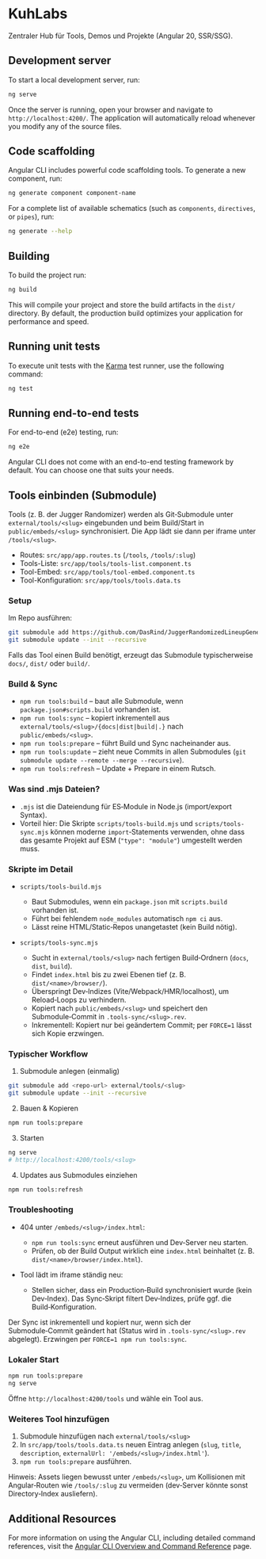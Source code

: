 # KuhLabs

Zentraler Hub für Tools, Demos und Projekte (Angular 20, SSR/SSG).

## Development server

To start a local development server, run:

```bash
ng serve
```

Once the server is running, open your browser and navigate to `http://localhost:4200/`. The application will automatically reload whenever you modify any of the source files.

## Code scaffolding

Angular CLI includes powerful code scaffolding tools. To generate a new component, run:

```bash
ng generate component component-name
```

For a complete list of available schematics (such as `components`, `directives`, or `pipes`), run:

```bash
ng generate --help
```

## Building

To build the project run:

```bash
ng build
```

This will compile your project and store the build artifacts in the `dist/` directory. By default, the production build optimizes your application for performance and speed.

## Running unit tests

To execute unit tests with the [Karma](https://karma-runner.github.io) test runner, use the following command:

```bash
ng test
```

## Running end-to-end tests

For end-to-end (e2e) testing, run:

```bash
ng e2e
```

Angular CLI does not come with an end-to-end testing framework by default. You can choose one that suits your needs.

## Tools einbinden (Submodule)

Tools (z. B. der Jugger Randomizer) werden als Git‑Submodule unter `external/tools/<slug>` eingebunden und beim Build/Start in `public/embeds/<slug>` synchronisiert. Die App lädt sie dann per iframe unter `/tools/<slug>`.

- Routes: `src/app/app.routes.ts` (`/tools`, `/tools/:slug`)
- Tools-Liste: `src/app/tools/tools-list.component.ts`
- Tool-Embed: `src/app/tools/tool-embed.component.ts`
- Tool-Konfiguration: `src/app/tools/tools.data.ts`

### Setup

Im Repo ausführen:

```bash
git submodule add https://github.com/DasRind/JuggerRandomizedLineupGenerator.git external/tools/randomizer
git submodule update --init --recursive
```

Falls das Tool einen Build benötigt, erzeugt das Submodule typischerweise `docs/`, `dist/` oder `build/`.

### Build & Sync

- `npm run tools:build` – baut alle Submodule, wenn `package.json#scripts.build` vorhanden ist.
- `npm run tools:sync` – kopiert inkrementell aus `external/tools/<slug>/{docs|dist|build|.}` nach `public/embeds/<slug>`.
- `npm run tools:prepare` – führt Build und Sync nacheinander aus.
- `npm run tools:update` – zieht neue Commits in allen Submodules (`git submodule update --remote --merge --recursive`).
- `npm run tools:refresh` – Update + Prepare in einem Rutsch.

### Was sind .mjs Dateien?

- `.mjs` ist die Dateiendung für ES‑Module in Node.js (import/export Syntax).
- Vorteil hier: Die Skripte `scripts/tools-build.mjs` und `scripts/tools-sync.mjs` können moderne `import`‑Statements verwenden, ohne dass das gesamte Projekt auf ESM (`"type": "module"`) umgestellt werden muss.

### Skripte im Detail

- `scripts/tools-build.mjs`
  - Baut Submodules, wenn ein `package.json` mit `scripts.build` vorhanden ist.
  - Führt bei fehlendem `node_modules` automatisch `npm ci` aus.
  - Lässt reine HTML/Static‑Repos unangetastet (kein Build nötig).

- `scripts/tools-sync.mjs`
  - Sucht in `external/tools/<slug>` nach fertigen Build‑Ordnern (`docs`, `dist`, `build`).
  - Findet `index.html` bis zu zwei Ebenen tief (z. B. `dist/<name>/browser/`).
  - Überspringt Dev‑Indizes (Vite/Webpack/HMR/localhost), um Reload‑Loops zu verhindern.
  - Kopiert nach `public/embeds/<slug>` und speichert den Submodule‑Commit in `.tools-sync/<slug>.rev`.
  - Inkrementell: Kopiert nur bei geändertem Commit; per `FORCE=1` lässt sich Kopie erzwingen.

### Typischer Workflow

1) Submodule anlegen (einmalig)
```bash
git submodule add <repo-url> external/tools/<slug>
git submodule update --init --recursive
```

2) Bauen & Kopieren
```bash
npm run tools:prepare
```

3) Starten
```bash
ng serve
# http://localhost:4200/tools/<slug>
```

4) Updates aus Submodules einziehen
```bash
npm run tools:refresh
```

### Troubleshooting

- 404 unter `/embeds/<slug>/index.html`:
  - `npm run tools:sync` erneut ausführen und Dev‑Server neu starten.
  - Prüfen, ob der Build Output wirklich eine `index.html` beinhaltet (z. B. `dist/<name>/browser/index.html`).

- Tool lädt im iframe ständig neu:
  - Stellen sicher, dass ein Production‑Build synchronisiert wurde (kein Dev‑Index). Das Sync‑Skript filtert Dev‑Indizes, prüfe ggf. die Build‑Konfiguration.

Der Sync ist inkrementell und kopiert nur, wenn sich der Submodule‑Commit geändert hat (Status wird in `.tools-sync/<slug>.rev` abgelegt). Erzwingen per `FORCE=1 npm run tools:sync`.

### Lokaler Start

```bash
npm run tools:prepare
ng serve
```

Öffne `http://localhost:4200/tools` und wähle ein Tool aus.

### Weiteres Tool hinzufügen

1) Submodule hinzufügen nach `external/tools/<slug>`
2) In `src/app/tools/tools.data.ts` neuen Eintrag anlegen (`slug`, `title`, `description`, `externalUrl: '/embeds/<slug>/index.html'`).
3) `npm run tools:prepare` ausführen.

Hinweis: Assets liegen bewusst unter `/embeds/<slug>`, um Kollisionen mit Angular‑Routen wie `/tools/:slug` zu vermeiden (dev‑Server könnte sonst Directory‑Index ausliefern).

## Additional Resources

For more information on using the Angular CLI, including detailed command references, visit the [Angular CLI Overview and Command Reference](https://angular.dev/tools/cli) page.
